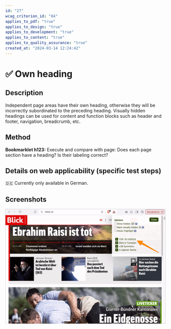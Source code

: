 ```yaml
---
id: "27"
wcag_criterion_id: "84"
applies_to_pdf: "true"
applies_to_design: "true"
applies_to_development: "true"
applies_to_content: "true"
applies_to_quality_assurance: "true"
created_at: "2024-03-14 12:24:42"
---
```


# ✅ Own heading

## Description

Independent page areas have their own heading, otherwise they will be incorrectly subordinated to the preceding heading. Visually hidden headings can be used for content and function blocks such as header and footer, navigation, breadcrumb, etc.

## Method

**Bookmarklet h123:** Execute and compare with page: Does each page section have a heading? Is their labeling correct?

## Details on web applicability (specific test steps)

🇩🇪 Currently only available in German.

## Screenshots

![Blick hat kaum Überschriften trotz sehr vieler Inhalte](images/blick-hat-kaum-berschriften-trotz-sehr-vieler-inhalte.png)